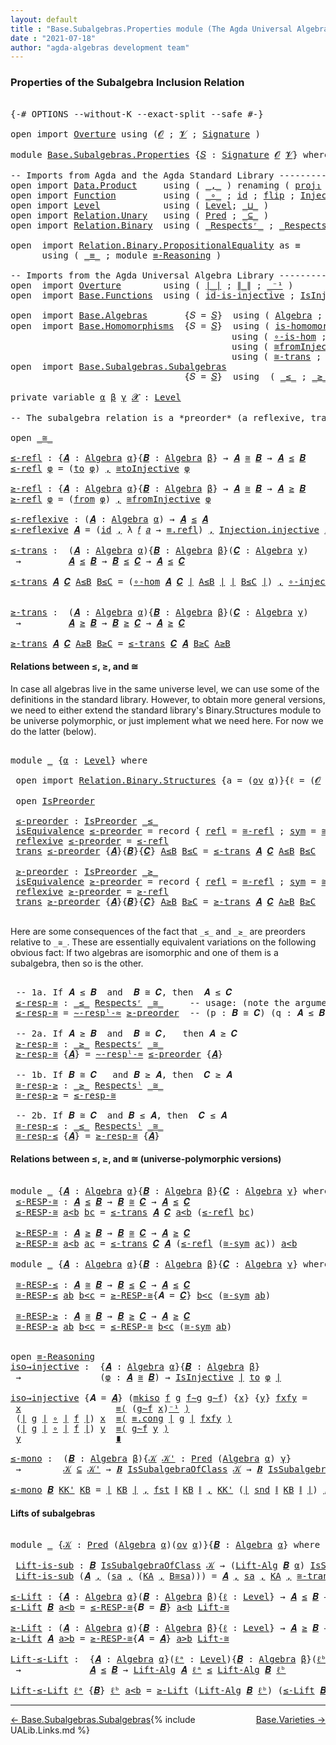 ```yaml
---
layout: default
title : "Base.Subalgebras.Properties module (The Agda Universal Algebra Library)"
date : "2021-07-18"
author: "agda-algebras development team"
---
```


### <a id="properties-of-the-subalgebra-inclusion-relation">Properties of the Subalgebra Inclusion Relation</a>

<pre class="Agda">

<a id="296" class="Symbol">{-#</a> <a id="300" class="Keyword">OPTIONS</a> <a id="308" class="Pragma">--without-K</a> <a id="320" class="Pragma">--exact-split</a> <a id="334" class="Pragma">--safe</a> <a id="341" class="Symbol">#-}</a>

<a id="346" class="Keyword">open</a> <a id="351" class="Keyword">import</a> <a id="358" href="Overture.html" class="Module">Overture</a> <a id="367" class="Keyword">using</a> <a id="373" class="Symbol">(</a><a id="374" href="Overture.Signatures.html#645" class="Generalizable">𝓞</a> <a id="376" class="Symbol">;</a> <a id="378" href="Overture.Signatures.html#647" class="Generalizable">𝓥</a> <a id="380" class="Symbol">;</a> <a id="382" href="Overture.Signatures.html#3300" class="Function">Signature</a> <a id="392" class="Symbol">)</a>

<a id="395" class="Keyword">module</a> <a id="402" href="Base.Subalgebras.Properties.html" class="Module">Base.Subalgebras.Properties</a> <a id="430" class="Symbol">{</a><a id="431" href="Base.Subalgebras.Properties.html#431" class="Bound">𝑆</a> <a id="433" class="Symbol">:</a> <a id="435" href="Overture.Signatures.html#3300" class="Function">Signature</a> <a id="445" href="Overture.Signatures.html#645" class="Generalizable">𝓞</a> <a id="447" href="Overture.Signatures.html#647" class="Generalizable">𝓥</a><a id="448" class="Symbol">}</a> <a id="450" class="Keyword">where</a>

<a id="457" class="Comment">-- Imports from Agda and the Agda Standard Library -------------------------------</a>
<a id="540" class="Keyword">open</a> <a id="545" class="Keyword">import</a> <a id="552" href="Data.Product.html" class="Module">Data.Product</a>     <a id="569" class="Keyword">using</a> <a id="575" class="Symbol">(</a> <a id="577" href="Agda.Builtin.Sigma.html#236" class="InductiveConstructor Operator">_,_</a> <a id="581" class="Symbol">)</a> <a id="583" class="Keyword">renaming</a> <a id="592" class="Symbol">(</a> <a id="594" href="Agda.Builtin.Sigma.html#252" class="Field">proj₁</a> <a id="600" class="Symbol">to</a> <a id="603" class="Field">fst</a> <a id="607" class="Symbol">;</a> <a id="609" href="Agda.Builtin.Sigma.html#264" class="Field">proj₂</a> <a id="615" class="Symbol">to</a> <a id="618" class="Field">snd</a> <a id="622" class="Symbol">)</a>
<a id="624" class="Keyword">open</a> <a id="629" class="Keyword">import</a> <a id="636" href="Function.html" class="Module">Function</a>         <a id="653" class="Keyword">using</a> <a id="659" class="Symbol">(</a> <a id="661" href="Function.Base.html#1031" class="Function Operator">_∘_</a> <a id="665" class="Symbol">;</a> <a id="667" href="Function.Base.html#615" class="Function">id</a> <a id="670" class="Symbol">;</a> <a id="672" href="Function.Base.html#1554" class="Function">flip</a> <a id="677" class="Symbol">;</a> <a id="679" href="Function.Bundles.html#2240" class="Record">Injection</a> <a id="689" class="Symbol">)</a>
<a id="691" class="Keyword">open</a> <a id="696" class="Keyword">import</a> <a id="703" href="Level.html" class="Module">Level</a>            <a id="720" class="Keyword">using</a> <a id="726" class="Symbol">(</a> <a id="728" href="Agda.Primitive.html#597" class="Postulate">Level</a><a id="733" class="Symbol">;</a> <a id="735" href="Agda.Primitive.html#810" class="Primitive Operator">_⊔_</a> <a id="739" class="Symbol">)</a>
<a id="741" class="Keyword">open</a> <a id="746" class="Keyword">import</a> <a id="753" href="Relation.Unary.html" class="Module">Relation.Unary</a>   <a id="770" class="Keyword">using</a> <a id="776" class="Symbol">(</a> <a id="778" href="Relation.Unary.html#1101" class="Function">Pred</a> <a id="783" class="Symbol">;</a> <a id="785" href="Relation.Unary.html#1742" class="Function Operator">_⊆_</a> <a id="789" class="Symbol">)</a>
<a id="791" class="Keyword">open</a> <a id="796" class="Keyword">import</a> <a id="803" href="Relation.Binary.html" class="Module">Relation.Binary</a>  <a id="820" class="Keyword">using</a> <a id="826" class="Symbol">(</a> <a id="828" href="Relation.Binary.Definitions.html#3861" class="Function Operator">_Respectsʳ_</a> <a id="840" class="Symbol">;</a> <a id="842" href="Relation.Binary.Definitions.html#4026" class="Function Operator">_Respectsˡ_</a> <a id="854" class="Symbol">)</a>

<a id="857" class="Keyword">open</a>  <a id="863" class="Keyword">import</a> <a id="870" href="Relation.Binary.PropositionalEquality.html" class="Module">Relation.Binary.PropositionalEquality</a> <a id="908" class="Symbol">as</a> <a id="911" class="Module">≡</a>
      <a id="919" class="Keyword">using</a> <a id="925" class="Symbol">(</a> <a id="927" href="Agda.Builtin.Equality.html#151" class="Datatype Operator">_≡_</a> <a id="931" class="Symbol">;</a> <a id="933" class="Keyword">module</a> <a id="940" href="Relation.Binary.PropositionalEquality.Core.html#2708" class="Module">≡-Reasoning</a> <a id="952" class="Symbol">)</a>

<a id="955" class="Comment">-- Imports from the Agda Universal Algebra Library --------------------</a>
<a id="1027" class="Keyword">open</a>  <a id="1033" class="Keyword">import</a> <a id="1040" href="Overture.html" class="Module">Overture</a>        <a id="1056" class="Keyword">using</a> <a id="1062" class="Symbol">(</a> <a id="1064" href="Overture.Basic.html#4326" class="Function Operator">∣_∣</a> <a id="1068" class="Symbol">;</a> <a id="1070" href="Overture.Basic.html#4364" class="Function Operator">∥_∥</a> <a id="1074" class="Symbol">;</a> <a id="1076" href="Overture.Basic.html#4920" class="Function Operator">_⁻¹</a> <a id="1080" class="Symbol">)</a>
<a id="1082" class="Keyword">open</a>  <a id="1088" class="Keyword">import</a> <a id="1095" href="Base.Functions.html" class="Module">Base.Functions</a>  <a id="1111" class="Keyword">using</a> <a id="1117" class="Symbol">(</a> <a id="1119" href="Base.Functions.Injective.html#1144" class="Function">id-is-injective</a> <a id="1135" class="Symbol">;</a> <a id="1137" href="Base.Functions.Injective.html#1259" class="Function">IsInjective</a> <a id="1149" class="Symbol">;</a> <a id="1151" href="Base.Functions.Injective.html#1414" class="Function">∘-injective</a> <a id="1163" class="Symbol">)</a>

<a id="1166" class="Keyword">open</a>  <a id="1172" class="Keyword">import</a> <a id="1179" href="Base.Algebras.html" class="Module">Base.Algebras</a>       <a id="1199" class="Symbol">{</a><a id="1200" class="Argument">𝑆</a> <a id="1202" class="Symbol">=</a> <a id="1204" href="Base.Subalgebras.Properties.html#431" class="Bound">𝑆</a><a id="1205" class="Symbol">}</a>  <a id="1208" class="Keyword">using</a> <a id="1214" class="Symbol">(</a> <a id="1216" href="Base.Algebras.Basic.html#2774" class="Function">Algebra</a> <a id="1224" class="Symbol">;</a> <a id="1226" href="Base.Algebras.Basic.html#7180" class="Function">Lift-Alg</a> <a id="1235" class="Symbol">;</a> <a id="1237" href="Base.Algebras.Products.html#3097" class="Function">ov</a> <a id="1240" class="Symbol">)</a>
<a id="1242" class="Keyword">open</a>  <a id="1248" class="Keyword">import</a> <a id="1255" href="Base.Homomorphisms.html" class="Module">Base.Homomorphisms</a>  <a id="1275" class="Symbol">{</a><a id="1276" class="Argument">𝑆</a> <a id="1278" class="Symbol">=</a> <a id="1280" href="Base.Subalgebras.Properties.html#431" class="Bound">𝑆</a><a id="1281" class="Symbol">}</a>  <a id="1284" class="Keyword">using</a> <a id="1290" class="Symbol">(</a> <a id="1292" href="Base.Homomorphisms.Basic.html#2625" class="Function">is-homomorphism</a> <a id="1308" class="Symbol">;</a> <a id="1310" href="Base.Homomorphisms.Properties.html#1458" class="Function">∘-hom</a> <a id="1316" class="Symbol">)</a>
                                          <a id="1360" class="Keyword">using</a> <a id="1366" class="Symbol">(</a> <a id="1368" href="Base.Homomorphisms.Properties.html#1774" class="Function">∘-is-hom</a> <a id="1377" class="Symbol">;</a> <a id="1379" href="Base.Homomorphisms.Isomorphisms.html#2018" class="Record Operator">_≅_</a> <a id="1383" class="Symbol">;</a> <a id="1385" href="Base.Homomorphisms.Isomorphisms.html#3508" class="Function">≅toInjective</a> <a id="1398" class="Symbol">)</a>
                                          <a id="1442" class="Keyword">using</a> <a id="1448" class="Symbol">(</a> <a id="1450" href="Base.Homomorphisms.Isomorphisms.html#3842" class="Function">≅fromInjective</a> <a id="1465" class="Symbol">;</a> <a id="1467" href="Base.Homomorphisms.Isomorphisms.html#2874" class="Function">≅-refl</a> <a id="1474" class="Symbol">;</a> <a id="1476" href="Base.Homomorphisms.Isomorphisms.html#2968" class="Function">≅-sym</a> <a id="1482" class="Symbol">)</a>
                                          <a id="1526" class="Keyword">using</a> <a id="1532" class="Symbol">(</a> <a id="1534" href="Base.Homomorphisms.Isomorphisms.html#3057" class="Function">≅-trans</a> <a id="1542" class="Symbol">;</a> <a id="1544" href="Base.Homomorphisms.Isomorphisms.html#4417" class="Function">Lift-≅</a> <a id="1551" class="Symbol">;</a> <a id="1553" href="Base.Homomorphisms.Isomorphisms.html#2108" class="InductiveConstructor">mkiso</a> <a id="1559" class="Symbol">)</a>
<a id="1561" class="Keyword">open</a>  <a id="1567" class="Keyword">import</a> <a id="1574" href="Base.Subalgebras.Subalgebras.html" class="Module">Base.Subalgebras.Subalgebras</a>
                                 <a id="1636" class="Symbol">{</a><a id="1637" class="Argument">𝑆</a> <a id="1639" class="Symbol">=</a> <a id="1641" href="Base.Subalgebras.Properties.html#431" class="Bound">𝑆</a><a id="1642" class="Symbol">}</a>  <a id="1645" class="Keyword">using</a>  <a id="1652" class="Symbol">(</a> <a id="1654" href="Base.Subalgebras.Subalgebras.html#1868" class="Function Operator">_≤_</a> <a id="1658" class="Symbol">;</a> <a id="1660" href="Base.Subalgebras.Subalgebras.html#2017" class="Function Operator">_≥_</a> <a id="1664" class="Symbol">;</a> <a id="1666" href="Base.Subalgebras.Subalgebras.html#5385" class="Function Operator">_IsSubalgebraOfClass_</a> <a id="1688" class="Symbol">)</a>

<a id="1691" class="Keyword">private</a> <a id="1699" class="Keyword">variable</a> <a id="1708" href="Base.Subalgebras.Properties.html#1708" class="Generalizable">α</a> <a id="1710" href="Base.Subalgebras.Properties.html#1710" class="Generalizable">β</a> <a id="1712" href="Base.Subalgebras.Properties.html#1712" class="Generalizable">γ</a> <a id="1714" href="Base.Subalgebras.Properties.html#1714" class="Generalizable">𝓧</a> <a id="1716" class="Symbol">:</a> <a id="1718" href="Agda.Primitive.html#597" class="Postulate">Level</a>

<a id="1725" class="Comment">-- The subalgebra relation is a *preorder* (a reflexive, transitive, binary relation).</a>

<a id="1813" class="Keyword">open</a> <a id="1818" href="Base.Homomorphisms.Isomorphisms.html#2018" class="Module Operator">_≅_</a>

<a id="≤-refl"></a><a id="1823" href="Base.Subalgebras.Properties.html#1823" class="Function">≤-refl</a> <a id="1830" class="Symbol">:</a> <a id="1832" class="Symbol">{</a><a id="1833" href="Base.Subalgebras.Properties.html#1833" class="Bound">𝑨</a> <a id="1835" class="Symbol">:</a> <a id="1837" href="Base.Algebras.Basic.html#2774" class="Function">Algebra</a> <a id="1845" href="Base.Subalgebras.Properties.html#1708" class="Generalizable">α</a><a id="1846" class="Symbol">}{</a><a id="1848" href="Base.Subalgebras.Properties.html#1848" class="Bound">𝑩</a> <a id="1850" class="Symbol">:</a> <a id="1852" href="Base.Algebras.Basic.html#2774" class="Function">Algebra</a> <a id="1860" href="Base.Subalgebras.Properties.html#1710" class="Generalizable">β</a><a id="1861" class="Symbol">}</a> <a id="1863" class="Symbol">→</a> <a id="1865" href="Base.Subalgebras.Properties.html#1833" class="Bound">𝑨</a> <a id="1867" href="Base.Homomorphisms.Isomorphisms.html#2018" class="Record Operator">≅</a> <a id="1869" href="Base.Subalgebras.Properties.html#1848" class="Bound">𝑩</a> <a id="1871" class="Symbol">→</a> <a id="1873" href="Base.Subalgebras.Properties.html#1833" class="Bound">𝑨</a> <a id="1875" href="Base.Subalgebras.Subalgebras.html#1868" class="Function Operator">≤</a> <a id="1877" href="Base.Subalgebras.Properties.html#1848" class="Bound">𝑩</a>
<a id="1879" href="Base.Subalgebras.Properties.html#1823" class="Function">≤-refl</a> <a id="1886" href="Base.Subalgebras.Properties.html#1886" class="Bound">φ</a> <a id="1888" class="Symbol">=</a> <a id="1890" class="Symbol">(</a><a id="1891" href="Base.Homomorphisms.Isomorphisms.html#2123" class="Field">to</a> <a id="1894" href="Base.Subalgebras.Properties.html#1886" class="Bound">φ</a><a id="1895" class="Symbol">)</a> <a id="1897" href="Agda.Builtin.Sigma.html#236" class="InductiveConstructor Operator">,</a> <a id="1899" href="Base.Homomorphisms.Isomorphisms.html#3508" class="Function">≅toInjective</a> <a id="1912" href="Base.Subalgebras.Properties.html#1886" class="Bound">φ</a>

<a id="≥-refl"></a><a id="1915" href="Base.Subalgebras.Properties.html#1915" class="Function">≥-refl</a> <a id="1922" class="Symbol">:</a> <a id="1924" class="Symbol">{</a><a id="1925" href="Base.Subalgebras.Properties.html#1925" class="Bound">𝑨</a> <a id="1927" class="Symbol">:</a> <a id="1929" href="Base.Algebras.Basic.html#2774" class="Function">Algebra</a> <a id="1937" href="Base.Subalgebras.Properties.html#1708" class="Generalizable">α</a><a id="1938" class="Symbol">}{</a><a id="1940" href="Base.Subalgebras.Properties.html#1940" class="Bound">𝑩</a> <a id="1942" class="Symbol">:</a> <a id="1944" href="Base.Algebras.Basic.html#2774" class="Function">Algebra</a> <a id="1952" href="Base.Subalgebras.Properties.html#1710" class="Generalizable">β</a><a id="1953" class="Symbol">}</a> <a id="1955" class="Symbol">→</a> <a id="1957" href="Base.Subalgebras.Properties.html#1925" class="Bound">𝑨</a> <a id="1959" href="Base.Homomorphisms.Isomorphisms.html#2018" class="Record Operator">≅</a> <a id="1961" href="Base.Subalgebras.Properties.html#1940" class="Bound">𝑩</a> <a id="1963" class="Symbol">→</a> <a id="1965" href="Base.Subalgebras.Properties.html#1925" class="Bound">𝑨</a> <a id="1967" href="Base.Subalgebras.Subalgebras.html#2017" class="Function Operator">≥</a> <a id="1969" href="Base.Subalgebras.Properties.html#1940" class="Bound">𝑩</a>
<a id="1971" href="Base.Subalgebras.Properties.html#1915" class="Function">≥-refl</a> <a id="1978" href="Base.Subalgebras.Properties.html#1978" class="Bound">φ</a> <a id="1980" class="Symbol">=</a> <a id="1982" class="Symbol">(</a><a id="1983" href="Base.Homomorphisms.Isomorphisms.html#2138" class="Field">from</a> <a id="1988" href="Base.Subalgebras.Properties.html#1978" class="Bound">φ</a><a id="1989" class="Symbol">)</a> <a id="1991" href="Agda.Builtin.Sigma.html#236" class="InductiveConstructor Operator">,</a> <a id="1993" href="Base.Homomorphisms.Isomorphisms.html#3842" class="Function">≅fromInjective</a> <a id="2008" href="Base.Subalgebras.Properties.html#1978" class="Bound">φ</a>

<a id="≤-reflexive"></a><a id="2011" href="Base.Subalgebras.Properties.html#2011" class="Function">≤-reflexive</a> <a id="2023" class="Symbol">:</a> <a id="2025" class="Symbol">(</a><a id="2026" href="Base.Subalgebras.Properties.html#2026" class="Bound">𝑨</a> <a id="2028" class="Symbol">:</a> <a id="2030" href="Base.Algebras.Basic.html#2774" class="Function">Algebra</a> <a id="2038" href="Base.Subalgebras.Properties.html#1708" class="Generalizable">α</a><a id="2039" class="Symbol">)</a> <a id="2041" class="Symbol">→</a> <a id="2043" href="Base.Subalgebras.Properties.html#2026" class="Bound">𝑨</a> <a id="2045" href="Base.Subalgebras.Subalgebras.html#1868" class="Function Operator">≤</a> <a id="2047" href="Base.Subalgebras.Properties.html#2026" class="Bound">𝑨</a>
<a id="2049" href="Base.Subalgebras.Properties.html#2011" class="Function">≤-reflexive</a> <a id="2061" href="Base.Subalgebras.Properties.html#2061" class="Bound">𝑨</a> <a id="2063" class="Symbol">=</a> <a id="2065" class="Symbol">(</a><a id="2066" href="Function.Base.html#615" class="Function">id</a> <a id="2069" href="Agda.Builtin.Sigma.html#236" class="InductiveConstructor Operator">,</a> <a id="2071" class="Symbol">λ</a> <a id="2073" href="Base.Subalgebras.Properties.html#2073" class="Bound">𝑓</a> <a id="2075" href="Base.Subalgebras.Properties.html#2075" class="Bound">𝑎</a> <a id="2077" class="Symbol">→</a> <a id="2079" href="Agda.Builtin.Equality.html#208" class="InductiveConstructor">≡.refl</a><a id="2085" class="Symbol">)</a> <a id="2087" href="Agda.Builtin.Sigma.html#236" class="InductiveConstructor Operator">,</a> <a id="2089" href="Function.Bundles.html#2366" class="Field">Injection.injective</a> <a id="2109" href="Base.Functions.Injective.html#1144" class="Function">id-is-injective</a>

<a id="≤-trans"></a><a id="2126" href="Base.Subalgebras.Properties.html#2126" class="Function">≤-trans</a> <a id="2134" class="Symbol">:</a>  <a id="2137" class="Symbol">(</a><a id="2138" href="Base.Subalgebras.Properties.html#2138" class="Bound">𝑨</a> <a id="2140" class="Symbol">:</a> <a id="2142" href="Base.Algebras.Basic.html#2774" class="Function">Algebra</a> <a id="2150" href="Base.Subalgebras.Properties.html#1708" class="Generalizable">α</a><a id="2151" class="Symbol">){</a><a id="2153" href="Base.Subalgebras.Properties.html#2153" class="Bound">𝑩</a> <a id="2155" class="Symbol">:</a> <a id="2157" href="Base.Algebras.Basic.html#2774" class="Function">Algebra</a> <a id="2165" href="Base.Subalgebras.Properties.html#1710" class="Generalizable">β</a><a id="2166" class="Symbol">}(</a><a id="2168" href="Base.Subalgebras.Properties.html#2168" class="Bound">𝑪</a> <a id="2170" class="Symbol">:</a> <a id="2172" href="Base.Algebras.Basic.html#2774" class="Function">Algebra</a> <a id="2180" href="Base.Subalgebras.Properties.html#1712" class="Generalizable">γ</a><a id="2181" class="Symbol">)</a>
 <a id="2184" class="Symbol">→</a>         <a id="2194" href="Base.Subalgebras.Properties.html#2138" class="Bound">𝑨</a> <a id="2196" href="Base.Subalgebras.Subalgebras.html#1868" class="Function Operator">≤</a> <a id="2198" href="Base.Subalgebras.Properties.html#2153" class="Bound">𝑩</a> <a id="2200" class="Symbol">→</a> <a id="2202" href="Base.Subalgebras.Properties.html#2153" class="Bound">𝑩</a> <a id="2204" href="Base.Subalgebras.Subalgebras.html#1868" class="Function Operator">≤</a> <a id="2206" href="Base.Subalgebras.Properties.html#2168" class="Bound">𝑪</a> <a id="2208" class="Symbol">→</a> <a id="2210" href="Base.Subalgebras.Properties.html#2138" class="Bound">𝑨</a> <a id="2212" href="Base.Subalgebras.Subalgebras.html#1868" class="Function Operator">≤</a> <a id="2214" href="Base.Subalgebras.Properties.html#2168" class="Bound">𝑪</a>

<a id="2217" href="Base.Subalgebras.Properties.html#2126" class="Function">≤-trans</a> <a id="2225" href="Base.Subalgebras.Properties.html#2225" class="Bound">𝑨</a> <a id="2227" href="Base.Subalgebras.Properties.html#2227" class="Bound">𝑪</a> <a id="2229" href="Base.Subalgebras.Properties.html#2229" class="Bound">A≤B</a> <a id="2233" href="Base.Subalgebras.Properties.html#2233" class="Bound">B≤C</a> <a id="2237" class="Symbol">=</a> <a id="2239" class="Symbol">(</a><a id="2240" href="Base.Homomorphisms.Properties.html#1458" class="Function">∘-hom</a> <a id="2246" href="Base.Subalgebras.Properties.html#2225" class="Bound">𝑨</a> <a id="2248" href="Base.Subalgebras.Properties.html#2227" class="Bound">𝑪</a> <a id="2250" href="Overture.Basic.html#4326" class="Function Operator">∣</a> <a id="2252" href="Base.Subalgebras.Properties.html#2229" class="Bound">A≤B</a> <a id="2256" href="Overture.Basic.html#4326" class="Function Operator">∣</a> <a id="2258" href="Overture.Basic.html#4326" class="Function Operator">∣</a> <a id="2260" href="Base.Subalgebras.Properties.html#2233" class="Bound">B≤C</a> <a id="2264" href="Overture.Basic.html#4326" class="Function Operator">∣</a><a id="2265" class="Symbol">)</a> <a id="2267" href="Agda.Builtin.Sigma.html#236" class="InductiveConstructor Operator">,</a> <a id="2269" href="Base.Functions.Injective.html#1414" class="Function">∘-injective</a> <a id="2281" href="Overture.Basic.html#4364" class="Function Operator">∥</a> <a id="2283" href="Base.Subalgebras.Properties.html#2229" class="Bound">A≤B</a> <a id="2287" href="Overture.Basic.html#4364" class="Function Operator">∥</a> <a id="2289" href="Overture.Basic.html#4364" class="Function Operator">∥</a> <a id="2291" href="Base.Subalgebras.Properties.html#2233" class="Bound">B≤C</a> <a id="2295" href="Overture.Basic.html#4364" class="Function Operator">∥</a>


<a id="≥-trans"></a><a id="2299" href="Base.Subalgebras.Properties.html#2299" class="Function">≥-trans</a> <a id="2307" class="Symbol">:</a>  <a id="2310" class="Symbol">(</a><a id="2311" href="Base.Subalgebras.Properties.html#2311" class="Bound">𝑨</a> <a id="2313" class="Symbol">:</a> <a id="2315" href="Base.Algebras.Basic.html#2774" class="Function">Algebra</a> <a id="2323" href="Base.Subalgebras.Properties.html#1708" class="Generalizable">α</a><a id="2324" class="Symbol">){</a><a id="2326" href="Base.Subalgebras.Properties.html#2326" class="Bound">𝑩</a> <a id="2328" class="Symbol">:</a> <a id="2330" href="Base.Algebras.Basic.html#2774" class="Function">Algebra</a> <a id="2338" href="Base.Subalgebras.Properties.html#1710" class="Generalizable">β</a><a id="2339" class="Symbol">}(</a><a id="2341" href="Base.Subalgebras.Properties.html#2341" class="Bound">𝑪</a> <a id="2343" class="Symbol">:</a> <a id="2345" href="Base.Algebras.Basic.html#2774" class="Function">Algebra</a> <a id="2353" href="Base.Subalgebras.Properties.html#1712" class="Generalizable">γ</a><a id="2354" class="Symbol">)</a>
 <a id="2357" class="Symbol">→</a>         <a id="2367" href="Base.Subalgebras.Properties.html#2311" class="Bound">𝑨</a> <a id="2369" href="Base.Subalgebras.Subalgebras.html#2017" class="Function Operator">≥</a> <a id="2371" href="Base.Subalgebras.Properties.html#2326" class="Bound">𝑩</a> <a id="2373" class="Symbol">→</a> <a id="2375" href="Base.Subalgebras.Properties.html#2326" class="Bound">𝑩</a> <a id="2377" href="Base.Subalgebras.Subalgebras.html#2017" class="Function Operator">≥</a> <a id="2379" href="Base.Subalgebras.Properties.html#2341" class="Bound">𝑪</a> <a id="2381" class="Symbol">→</a> <a id="2383" href="Base.Subalgebras.Properties.html#2311" class="Bound">𝑨</a> <a id="2385" href="Base.Subalgebras.Subalgebras.html#2017" class="Function Operator">≥</a> <a id="2387" href="Base.Subalgebras.Properties.html#2341" class="Bound">𝑪</a>

<a id="2390" href="Base.Subalgebras.Properties.html#2299" class="Function">≥-trans</a> <a id="2398" href="Base.Subalgebras.Properties.html#2398" class="Bound">𝑨</a> <a id="2400" href="Base.Subalgebras.Properties.html#2400" class="Bound">𝑪</a> <a id="2402" href="Base.Subalgebras.Properties.html#2402" class="Bound">A≥B</a> <a id="2406" href="Base.Subalgebras.Properties.html#2406" class="Bound">B≥C</a> <a id="2410" class="Symbol">=</a> <a id="2412" href="Base.Subalgebras.Properties.html#2126" class="Function">≤-trans</a> <a id="2420" href="Base.Subalgebras.Properties.html#2400" class="Bound">𝑪</a> <a id="2422" href="Base.Subalgebras.Properties.html#2398" class="Bound">𝑨</a> <a id="2424" href="Base.Subalgebras.Properties.html#2406" class="Bound">B≥C</a> <a id="2428" href="Base.Subalgebras.Properties.html#2402" class="Bound">A≥B</a>
</pre>

#### <a id="relations-between">Relations between ≤, ≥, and ≅</a>

In case all algebras live in the same universe level, we can use some of the definitions
in the standard library. However, to obtain more general versions, we need to either
extend the standard library's Binary.Structures module to be universe polymorphic, or
just implement what we need here.  For now we do the latter (below).

<pre class="Agda">

<a id="2854" class="Keyword">module</a> <a id="2861" href="Base.Subalgebras.Properties.html#2861" class="Module">_</a> <a id="2863" class="Symbol">{</a><a id="2864" href="Base.Subalgebras.Properties.html#2864" class="Bound">α</a> <a id="2866" class="Symbol">:</a> <a id="2868" href="Agda.Primitive.html#597" class="Postulate">Level</a><a id="2873" class="Symbol">}</a> <a id="2875" class="Keyword">where</a>

 <a id="2883" class="Keyword">open</a> <a id="2888" class="Keyword">import</a> <a id="2895" href="Relation.Binary.Structures.html" class="Module">Relation.Binary.Structures</a> <a id="2922" class="Symbol">{</a><a id="2923" class="Argument">a</a> <a id="2925" class="Symbol">=</a> <a id="2927" class="Symbol">(</a><a id="2928" href="Base.Algebras.Products.html#3097" class="Function">ov</a> <a id="2931" href="Base.Subalgebras.Properties.html#2864" class="Bound">α</a><a id="2932" class="Symbol">)}{</a><a id="2935" class="Argument">ℓ</a> <a id="2937" class="Symbol">=</a> <a id="2939" class="Symbol">(</a><a id="2940" href="Base.Subalgebras.Properties.html#445" class="Bound">𝓞</a> <a id="2942" href="Agda.Primitive.html#810" class="Primitive Operator">⊔</a> <a id="2944" href="Base.Subalgebras.Properties.html#447" class="Bound">𝓥</a> <a id="2946" href="Agda.Primitive.html#810" class="Primitive Operator">⊔</a> <a id="2948" href="Base.Subalgebras.Properties.html#2864" class="Bound">α</a><a id="2949" class="Symbol">)}</a> <a id="2952" class="Symbol">(</a><a id="2953" href="Base.Homomorphisms.Isomorphisms.html#2018" class="Record Operator">_≅_</a> <a id="2957" class="Symbol">{</a><a id="2958" href="Base.Subalgebras.Properties.html#2864" class="Bound">α</a><a id="2959" class="Symbol">}{</a><a id="2961" href="Base.Subalgebras.Properties.html#2864" class="Bound">α</a><a id="2962" class="Symbol">})</a>

 <a id="2967" class="Keyword">open</a> <a id="2972" href="Relation.Binary.Structures.html#2163" class="Module">IsPreorder</a>

 <a id="2985" href="Base.Subalgebras.Properties.html#2985" class="Function">≤-preorder</a> <a id="2996" class="Symbol">:</a> <a id="2998" href="Relation.Binary.Structures.html#2163" class="Record">IsPreorder</a> <a id="3009" href="Base.Subalgebras.Subalgebras.html#1868" class="Function Operator">_≤_</a>
 <a id="3014" href="Relation.Binary.Structures.html#2228" class="Field">isEquivalence</a> <a id="3028" href="Base.Subalgebras.Properties.html#2985" class="Function">≤-preorder</a> <a id="3039" class="Symbol">=</a> <a id="3041" class="Keyword">record</a> <a id="3048" class="Symbol">{</a> <a id="3050" href="Relation.Binary.Structures.html#1568" class="Field">refl</a> <a id="3055" class="Symbol">=</a> <a id="3057" href="Base.Homomorphisms.Isomorphisms.html#2874" class="Function">≅-refl</a> <a id="3064" class="Symbol">;</a> <a id="3066" href="Relation.Binary.Structures.html#1594" class="Field">sym</a> <a id="3070" class="Symbol">=</a> <a id="3072" href="Base.Homomorphisms.Isomorphisms.html#2968" class="Function">≅-sym</a> <a id="3078" class="Symbol">;</a> <a id="3080" href="Relation.Binary.Structures.html#1620" class="Field">trans</a> <a id="3086" class="Symbol">=</a> <a id="3088" href="Base.Homomorphisms.Isomorphisms.html#3057" class="Function">≅-trans</a> <a id="3096" class="Symbol">}</a>
 <a id="3099" href="Relation.Binary.Structures.html#2331" class="Field">reflexive</a> <a id="3109" href="Base.Subalgebras.Properties.html#2985" class="Function">≤-preorder</a> <a id="3120" class="Symbol">=</a> <a id="3122" href="Base.Subalgebras.Properties.html#1823" class="Function">≤-refl</a>
 <a id="3130" href="Relation.Binary.Structures.html#2361" class="Field">trans</a> <a id="3136" href="Base.Subalgebras.Properties.html#2985" class="Function">≤-preorder</a> <a id="3147" class="Symbol">{</a><a id="3148" href="Base.Subalgebras.Properties.html#3148" class="Bound">𝑨</a><a id="3149" class="Symbol">}{</a><a id="3151" href="Base.Subalgebras.Properties.html#3151" class="Bound">𝑩</a><a id="3152" class="Symbol">}{</a><a id="3154" href="Base.Subalgebras.Properties.html#3154" class="Bound">𝑪</a><a id="3155" class="Symbol">}</a> <a id="3157" href="Base.Subalgebras.Properties.html#3157" class="Bound">A≤B</a> <a id="3161" href="Base.Subalgebras.Properties.html#3161" class="Bound">B≤C</a> <a id="3165" class="Symbol">=</a> <a id="3167" href="Base.Subalgebras.Properties.html#2126" class="Function">≤-trans</a> <a id="3175" href="Base.Subalgebras.Properties.html#3148" class="Bound">𝑨</a> <a id="3177" href="Base.Subalgebras.Properties.html#3154" class="Bound">𝑪</a> <a id="3179" href="Base.Subalgebras.Properties.html#3157" class="Bound">A≤B</a> <a id="3183" href="Base.Subalgebras.Properties.html#3161" class="Bound">B≤C</a>

 <a id="3189" href="Base.Subalgebras.Properties.html#3189" class="Function">≥-preorder</a> <a id="3200" class="Symbol">:</a> <a id="3202" href="Relation.Binary.Structures.html#2163" class="Record">IsPreorder</a> <a id="3213" href="Base.Subalgebras.Subalgebras.html#2017" class="Function Operator">_≥_</a>
 <a id="3218" href="Relation.Binary.Structures.html#2228" class="Field">isEquivalence</a> <a id="3232" href="Base.Subalgebras.Properties.html#3189" class="Function">≥-preorder</a> <a id="3243" class="Symbol">=</a> <a id="3245" class="Keyword">record</a> <a id="3252" class="Symbol">{</a> <a id="3254" href="Relation.Binary.Structures.html#1568" class="Field">refl</a> <a id="3259" class="Symbol">=</a> <a id="3261" href="Base.Homomorphisms.Isomorphisms.html#2874" class="Function">≅-refl</a> <a id="3268" class="Symbol">;</a> <a id="3270" href="Relation.Binary.Structures.html#1594" class="Field">sym</a> <a id="3274" class="Symbol">=</a> <a id="3276" href="Base.Homomorphisms.Isomorphisms.html#2968" class="Function">≅-sym</a> <a id="3282" class="Symbol">;</a> <a id="3284" href="Relation.Binary.Structures.html#1620" class="Field">trans</a> <a id="3290" class="Symbol">=</a> <a id="3292" href="Base.Homomorphisms.Isomorphisms.html#3057" class="Function">≅-trans</a> <a id="3300" class="Symbol">}</a>
 <a id="3303" href="Relation.Binary.Structures.html#2331" class="Field">reflexive</a> <a id="3313" href="Base.Subalgebras.Properties.html#3189" class="Function">≥-preorder</a> <a id="3324" class="Symbol">=</a> <a id="3326" href="Base.Subalgebras.Properties.html#1915" class="Function">≥-refl</a>
 <a id="3334" href="Relation.Binary.Structures.html#2361" class="Field">trans</a> <a id="3340" href="Base.Subalgebras.Properties.html#3189" class="Function">≥-preorder</a> <a id="3351" class="Symbol">{</a><a id="3352" href="Base.Subalgebras.Properties.html#3352" class="Bound">𝑨</a><a id="3353" class="Symbol">}{</a><a id="3355" href="Base.Subalgebras.Properties.html#3355" class="Bound">𝑩</a><a id="3356" class="Symbol">}{</a><a id="3358" href="Base.Subalgebras.Properties.html#3358" class="Bound">𝑪</a><a id="3359" class="Symbol">}</a> <a id="3361" href="Base.Subalgebras.Properties.html#3361" class="Bound">A≥B</a> <a id="3365" href="Base.Subalgebras.Properties.html#3365" class="Bound">B≥C</a> <a id="3369" class="Symbol">=</a> <a id="3371" href="Base.Subalgebras.Properties.html#2299" class="Function">≥-trans</a> <a id="3379" href="Base.Subalgebras.Properties.html#3352" class="Bound">𝑨</a> <a id="3381" href="Base.Subalgebras.Properties.html#3358" class="Bound">𝑪</a> <a id="3383" href="Base.Subalgebras.Properties.html#3361" class="Bound">A≥B</a> <a id="3387" href="Base.Subalgebras.Properties.html#3365" class="Bound">B≥C</a>

</pre>

Here are some consequences of the fact that `_≤_` and `_≥_` are preorders relative
to `_≅_`. These are essentially equivalent variations on the following obvious fact:
If two algebras are isomorphic and one of them is a subalgebra, then so is the other.

<pre class="Agda">

 <a id="3674" class="Comment">-- 1a. If 𝑨 ≤ 𝑩  and  𝑩 ≅ 𝑪, then  𝑨 ≤ 𝑪</a>
 <a id="3716" href="Base.Subalgebras.Properties.html#3716" class="Function">≤-resp-≅</a> <a id="3725" class="Symbol">:</a> <a id="3727" href="Base.Subalgebras.Subalgebras.html#1868" class="Function Operator">_≤_</a> <a id="3731" href="Relation.Binary.Definitions.html#3861" class="Function Operator">Respectsʳ</a> <a id="3741" href="Base.Homomorphisms.Isomorphisms.html#2018" class="Record Operator">_≅_</a>     <a id="3749" class="Comment">-- usage: (note the argument order)</a>
 <a id="3786" href="Base.Subalgebras.Properties.html#3716" class="Function">≤-resp-≅</a> <a id="3795" class="Symbol">=</a> <a id="3797" href="Relation.Binary.Structures.html#2489" class="Function">∼-respˡ-≈</a> <a id="3807" href="Base.Subalgebras.Properties.html#3189" class="Function">≥-preorder</a>  <a id="3819" class="Comment">-- (p : 𝑩 ≅ 𝑪) (q : 𝑨 ≤ 𝑩) → (≤-resp-≅ p q) : 𝑨 ≤ 𝑪</a>

 <a id="3873" class="Comment">-- 2a. If 𝑨 ≥ 𝑩  and  𝑩 ≅ 𝑪,   then 𝑨 ≥ 𝑪</a>
 <a id="3916" href="Base.Subalgebras.Properties.html#3916" class="Function">≥-resp-≅</a> <a id="3925" class="Symbol">:</a> <a id="3927" href="Base.Subalgebras.Subalgebras.html#2017" class="Function Operator">_≥_</a> <a id="3931" href="Relation.Binary.Definitions.html#3861" class="Function Operator">Respectsʳ</a> <a id="3941" href="Base.Homomorphisms.Isomorphisms.html#2018" class="Record Operator">_≅_</a>
 <a id="3946" href="Base.Subalgebras.Properties.html#3916" class="Function">≥-resp-≅</a> <a id="3955" class="Symbol">{</a><a id="3956" href="Base.Subalgebras.Properties.html#3956" class="Bound">𝑨</a><a id="3957" class="Symbol">}</a> <a id="3959" class="Symbol">=</a> <a id="3961" href="Relation.Binary.Structures.html#2489" class="Function">∼-respˡ-≈</a> <a id="3971" href="Base.Subalgebras.Properties.html#2985" class="Function">≤-preorder</a> <a id="3982" class="Symbol">{</a><a id="3983" href="Base.Subalgebras.Properties.html#3956" class="Bound">𝑨</a><a id="3984" class="Symbol">}</a>

 <a id="3988" class="Comment">-- 1b. If 𝑩 ≅ 𝑪   and 𝑩 ≥ 𝑨, then  𝑪 ≥ 𝑨</a>
 <a id="4030" href="Base.Subalgebras.Properties.html#4030" class="Function">≅-resp-≥</a> <a id="4039" class="Symbol">:</a> <a id="4041" href="Base.Subalgebras.Subalgebras.html#2017" class="Function Operator">_≥_</a> <a id="4045" href="Relation.Binary.Definitions.html#4026" class="Function Operator">Respectsˡ</a> <a id="4055" href="Base.Homomorphisms.Isomorphisms.html#2018" class="Record Operator">_≅_</a>
 <a id="4060" href="Base.Subalgebras.Properties.html#4030" class="Function">≅-resp-≥</a> <a id="4069" class="Symbol">=</a> <a id="4071" href="Base.Subalgebras.Properties.html#3716" class="Function">≤-resp-≅</a>

 <a id="4082" class="Comment">-- 2b. If 𝑩 ≅ 𝑪  and 𝑩 ≤ 𝑨, then  𝑪 ≤ 𝑨</a>
 <a id="4123" href="Base.Subalgebras.Properties.html#4123" class="Function">≅-resp-≤</a> <a id="4132" class="Symbol">:</a> <a id="4134" href="Base.Subalgebras.Subalgebras.html#1868" class="Function Operator">_≤_</a> <a id="4138" href="Relation.Binary.Definitions.html#4026" class="Function Operator">Respectsˡ</a> <a id="4148" href="Base.Homomorphisms.Isomorphisms.html#2018" class="Record Operator">_≅_</a>
 <a id="4153" href="Base.Subalgebras.Properties.html#4123" class="Function">≅-resp-≤</a> <a id="4162" class="Symbol">{</a><a id="4163" href="Base.Subalgebras.Properties.html#4163" class="Bound">𝑨</a><a id="4164" class="Symbol">}</a> <a id="4166" class="Symbol">=</a> <a id="4168" href="Base.Subalgebras.Properties.html#3916" class="Function">≥-resp-≅</a> <a id="4177" class="Symbol">{</a><a id="4178" href="Base.Subalgebras.Properties.html#4163" class="Bound">𝑨</a><a id="4179" class="Symbol">}</a>
</pre>

#### <a id="relations-between-polymorphic-versions)">Relations between ≤, ≥, and ≅ (universe-polymorphic versions)</a>

<pre class="Agda">

<a id="4327" class="Keyword">module</a> <a id="4334" href="Base.Subalgebras.Properties.html#4334" class="Module">_</a> <a id="4336" class="Symbol">{</a><a id="4337" href="Base.Subalgebras.Properties.html#4337" class="Bound">𝑨</a> <a id="4339" class="Symbol">:</a> <a id="4341" href="Base.Algebras.Basic.html#2774" class="Function">Algebra</a> <a id="4349" href="Base.Subalgebras.Properties.html#1708" class="Generalizable">α</a><a id="4350" class="Symbol">}{</a><a id="4352" href="Base.Subalgebras.Properties.html#4352" class="Bound">𝑩</a> <a id="4354" class="Symbol">:</a> <a id="4356" href="Base.Algebras.Basic.html#2774" class="Function">Algebra</a> <a id="4364" href="Base.Subalgebras.Properties.html#1710" class="Generalizable">β</a><a id="4365" class="Symbol">}{</a><a id="4367" href="Base.Subalgebras.Properties.html#4367" class="Bound">𝑪</a> <a id="4369" class="Symbol">:</a> <a id="4371" href="Base.Algebras.Basic.html#2774" class="Function">Algebra</a> <a id="4379" href="Base.Subalgebras.Properties.html#1712" class="Generalizable">γ</a><a id="4380" class="Symbol">}</a> <a id="4382" class="Keyword">where</a>
 <a id="4389" href="Base.Subalgebras.Properties.html#4389" class="Function">≤-RESP-≅</a> <a id="4398" class="Symbol">:</a> <a id="4400" href="Base.Subalgebras.Properties.html#4337" class="Bound">𝑨</a> <a id="4402" href="Base.Subalgebras.Subalgebras.html#1868" class="Function Operator">≤</a> <a id="4404" href="Base.Subalgebras.Properties.html#4352" class="Bound">𝑩</a> <a id="4406" class="Symbol">→</a> <a id="4408" href="Base.Subalgebras.Properties.html#4352" class="Bound">𝑩</a> <a id="4410" href="Base.Homomorphisms.Isomorphisms.html#2018" class="Record Operator">≅</a> <a id="4412" href="Base.Subalgebras.Properties.html#4367" class="Bound">𝑪</a> <a id="4414" class="Symbol">→</a> <a id="4416" href="Base.Subalgebras.Properties.html#4337" class="Bound">𝑨</a> <a id="4418" href="Base.Subalgebras.Subalgebras.html#1868" class="Function Operator">≤</a> <a id="4420" href="Base.Subalgebras.Properties.html#4367" class="Bound">𝑪</a>
 <a id="4423" href="Base.Subalgebras.Properties.html#4389" class="Function">≤-RESP-≅</a> <a id="4432" href="Base.Subalgebras.Properties.html#4432" class="Bound">a&lt;b</a> <a id="4436" href="Base.Subalgebras.Properties.html#4436" class="Bound">bc</a> <a id="4439" class="Symbol">=</a> <a id="4441" href="Base.Subalgebras.Properties.html#2126" class="Function">≤-trans</a> <a id="4449" href="Base.Subalgebras.Properties.html#4337" class="Bound">𝑨</a> <a id="4451" href="Base.Subalgebras.Properties.html#4367" class="Bound">𝑪</a> <a id="4453" href="Base.Subalgebras.Properties.html#4432" class="Bound">a&lt;b</a> <a id="4457" class="Symbol">(</a><a id="4458" href="Base.Subalgebras.Properties.html#1823" class="Function">≤-refl</a> <a id="4465" href="Base.Subalgebras.Properties.html#4436" class="Bound">bc</a><a id="4467" class="Symbol">)</a>

 <a id="4471" href="Base.Subalgebras.Properties.html#4471" class="Function">≥-RESP-≅</a> <a id="4480" class="Symbol">:</a> <a id="4482" href="Base.Subalgebras.Properties.html#4337" class="Bound">𝑨</a> <a id="4484" href="Base.Subalgebras.Subalgebras.html#2017" class="Function Operator">≥</a> <a id="4486" href="Base.Subalgebras.Properties.html#4352" class="Bound">𝑩</a> <a id="4488" class="Symbol">→</a> <a id="4490" href="Base.Subalgebras.Properties.html#4352" class="Bound">𝑩</a> <a id="4492" href="Base.Homomorphisms.Isomorphisms.html#2018" class="Record Operator">≅</a> <a id="4494" href="Base.Subalgebras.Properties.html#4367" class="Bound">𝑪</a> <a id="4496" class="Symbol">→</a> <a id="4498" href="Base.Subalgebras.Properties.html#4337" class="Bound">𝑨</a> <a id="4500" href="Base.Subalgebras.Subalgebras.html#2017" class="Function Operator">≥</a> <a id="4502" href="Base.Subalgebras.Properties.html#4367" class="Bound">𝑪</a>
 <a id="4505" href="Base.Subalgebras.Properties.html#4471" class="Function">≥-RESP-≅</a> <a id="4514" href="Base.Subalgebras.Properties.html#4514" class="Bound">a&lt;b</a> <a id="4518" href="Base.Subalgebras.Properties.html#4518" class="Bound">ac</a> <a id="4521" class="Symbol">=</a> <a id="4523" href="Base.Subalgebras.Properties.html#2126" class="Function">≤-trans</a> <a id="4531" href="Base.Subalgebras.Properties.html#4367" class="Bound">𝑪</a> <a id="4533" href="Base.Subalgebras.Properties.html#4337" class="Bound">𝑨</a> <a id="4535" class="Symbol">(</a><a id="4536" href="Base.Subalgebras.Properties.html#1823" class="Function">≤-refl</a> <a id="4543" class="Symbol">(</a><a id="4544" href="Base.Homomorphisms.Isomorphisms.html#2968" class="Function">≅-sym</a> <a id="4550" href="Base.Subalgebras.Properties.html#4518" class="Bound">ac</a><a id="4552" class="Symbol">))</a> <a id="4555" href="Base.Subalgebras.Properties.html#4514" class="Bound">a&lt;b</a>

<a id="4560" class="Keyword">module</a> <a id="4567" href="Base.Subalgebras.Properties.html#4567" class="Module">_</a> <a id="4569" class="Symbol">{</a><a id="4570" href="Base.Subalgebras.Properties.html#4570" class="Bound">𝑨</a> <a id="4572" class="Symbol">:</a> <a id="4574" href="Base.Algebras.Basic.html#2774" class="Function">Algebra</a> <a id="4582" href="Base.Subalgebras.Properties.html#1708" class="Generalizable">α</a><a id="4583" class="Symbol">}{</a><a id="4585" href="Base.Subalgebras.Properties.html#4585" class="Bound">𝑩</a> <a id="4587" class="Symbol">:</a> <a id="4589" href="Base.Algebras.Basic.html#2774" class="Function">Algebra</a> <a id="4597" href="Base.Subalgebras.Properties.html#1710" class="Generalizable">β</a><a id="4598" class="Symbol">}{</a><a id="4600" href="Base.Subalgebras.Properties.html#4600" class="Bound">𝑪</a> <a id="4602" class="Symbol">:</a> <a id="4604" href="Base.Algebras.Basic.html#2774" class="Function">Algebra</a> <a id="4612" href="Base.Subalgebras.Properties.html#1712" class="Generalizable">γ</a><a id="4613" class="Symbol">}</a> <a id="4615" class="Keyword">where</a>

 <a id="4623" href="Base.Subalgebras.Properties.html#4623" class="Function">≅-RESP-≤</a> <a id="4632" class="Symbol">:</a> <a id="4634" href="Base.Subalgebras.Properties.html#4570" class="Bound">𝑨</a> <a id="4636" href="Base.Homomorphisms.Isomorphisms.html#2018" class="Record Operator">≅</a> <a id="4638" href="Base.Subalgebras.Properties.html#4585" class="Bound">𝑩</a> <a id="4640" class="Symbol">→</a> <a id="4642" href="Base.Subalgebras.Properties.html#4585" class="Bound">𝑩</a> <a id="4644" href="Base.Subalgebras.Subalgebras.html#1868" class="Function Operator">≤</a> <a id="4646" href="Base.Subalgebras.Properties.html#4600" class="Bound">𝑪</a> <a id="4648" class="Symbol">→</a> <a id="4650" href="Base.Subalgebras.Properties.html#4570" class="Bound">𝑨</a> <a id="4652" href="Base.Subalgebras.Subalgebras.html#1868" class="Function Operator">≤</a> <a id="4654" href="Base.Subalgebras.Properties.html#4600" class="Bound">𝑪</a>
 <a id="4657" href="Base.Subalgebras.Properties.html#4623" class="Function">≅-RESP-≤</a> <a id="4666" href="Base.Subalgebras.Properties.html#4666" class="Bound">ab</a> <a id="4669" href="Base.Subalgebras.Properties.html#4669" class="Bound">b&lt;c</a> <a id="4673" class="Symbol">=</a> <a id="4675" href="Base.Subalgebras.Properties.html#4471" class="Function">≥-RESP-≅</a><a id="4683" class="Symbol">{</a><a id="4684" class="Argument">𝑨</a> <a id="4686" class="Symbol">=</a> <a id="4688" href="Base.Subalgebras.Properties.html#4600" class="Bound">𝑪</a><a id="4689" class="Symbol">}</a> <a id="4691" href="Base.Subalgebras.Properties.html#4669" class="Bound">b&lt;c</a> <a id="4695" class="Symbol">(</a><a id="4696" href="Base.Homomorphisms.Isomorphisms.html#2968" class="Function">≅-sym</a> <a id="4702" href="Base.Subalgebras.Properties.html#4666" class="Bound">ab</a><a id="4704" class="Symbol">)</a>

 <a id="4708" href="Base.Subalgebras.Properties.html#4708" class="Function">≅-RESP-≥</a> <a id="4717" class="Symbol">:</a> <a id="4719" href="Base.Subalgebras.Properties.html#4570" class="Bound">𝑨</a> <a id="4721" href="Base.Homomorphisms.Isomorphisms.html#2018" class="Record Operator">≅</a> <a id="4723" href="Base.Subalgebras.Properties.html#4585" class="Bound">𝑩</a> <a id="4725" class="Symbol">→</a> <a id="4727" href="Base.Subalgebras.Properties.html#4585" class="Bound">𝑩</a> <a id="4729" href="Base.Subalgebras.Subalgebras.html#2017" class="Function Operator">≥</a> <a id="4731" href="Base.Subalgebras.Properties.html#4600" class="Bound">𝑪</a> <a id="4733" class="Symbol">→</a> <a id="4735" href="Base.Subalgebras.Properties.html#4570" class="Bound">𝑨</a> <a id="4737" href="Base.Subalgebras.Subalgebras.html#2017" class="Function Operator">≥</a> <a id="4739" href="Base.Subalgebras.Properties.html#4600" class="Bound">𝑪</a>
 <a id="4742" href="Base.Subalgebras.Properties.html#4708" class="Function">≅-RESP-≥</a> <a id="4751" href="Base.Subalgebras.Properties.html#4751" class="Bound">ab</a> <a id="4754" href="Base.Subalgebras.Properties.html#4754" class="Bound">b&lt;c</a> <a id="4758" class="Symbol">=</a> <a id="4760" href="Base.Subalgebras.Properties.html#4389" class="Function">≤-RESP-≅</a> <a id="4769" href="Base.Subalgebras.Properties.html#4754" class="Bound">b&lt;c</a> <a id="4773" class="Symbol">(</a><a id="4774" href="Base.Homomorphisms.Isomorphisms.html#2968" class="Function">≅-sym</a> <a id="4780" href="Base.Subalgebras.Properties.html#4751" class="Bound">ab</a><a id="4782" class="Symbol">)</a>


<a id="4786" class="Keyword">open</a> <a id="4791" href="Relation.Binary.PropositionalEquality.Core.html#2708" class="Module">≡-Reasoning</a>
<a id="iso→injective"></a><a id="4803" href="Base.Subalgebras.Properties.html#4803" class="Function">iso→injective</a> <a id="4817" class="Symbol">:</a>  <a id="4820" class="Symbol">{</a><a id="4821" href="Base.Subalgebras.Properties.html#4821" class="Bound">𝑨</a> <a id="4823" class="Symbol">:</a> <a id="4825" href="Base.Algebras.Basic.html#2774" class="Function">Algebra</a> <a id="4833" href="Base.Subalgebras.Properties.html#1708" class="Generalizable">α</a><a id="4834" class="Symbol">}{</a><a id="4836" href="Base.Subalgebras.Properties.html#4836" class="Bound">𝑩</a> <a id="4838" class="Symbol">:</a> <a id="4840" href="Base.Algebras.Basic.html#2774" class="Function">Algebra</a> <a id="4848" href="Base.Subalgebras.Properties.html#1710" class="Generalizable">β</a><a id="4849" class="Symbol">}</a>
 <a id="4852" class="Symbol">→</a>               <a id="4868" class="Symbol">(</a><a id="4869" href="Base.Subalgebras.Properties.html#4869" class="Bound">φ</a> <a id="4871" class="Symbol">:</a> <a id="4873" href="Base.Subalgebras.Properties.html#4821" class="Bound">𝑨</a> <a id="4875" href="Base.Homomorphisms.Isomorphisms.html#2018" class="Record Operator">≅</a> <a id="4877" href="Base.Subalgebras.Properties.html#4836" class="Bound">𝑩</a><a id="4878" class="Symbol">)</a> <a id="4880" class="Symbol">→</a> <a id="4882" href="Base.Functions.Injective.html#1259" class="Function">IsInjective</a> <a id="4894" href="Overture.Basic.html#4326" class="Function Operator">∣</a> <a id="4896" href="Base.Homomorphisms.Isomorphisms.html#2123" class="Field">to</a> <a id="4899" href="Base.Subalgebras.Properties.html#4869" class="Bound">φ</a> <a id="4901" href="Overture.Basic.html#4326" class="Function Operator">∣</a>

<a id="4904" href="Base.Subalgebras.Properties.html#4803" class="Function">iso→injective</a> <a id="4918" class="Symbol">{</a><a id="4919" class="Argument">𝑨</a> <a id="4921" class="Symbol">=</a> <a id="4923" href="Base.Subalgebras.Properties.html#4923" class="Bound">𝑨</a><a id="4924" class="Symbol">}</a> <a id="4926" class="Symbol">(</a><a id="4927" href="Base.Homomorphisms.Isomorphisms.html#2108" class="InductiveConstructor">mkiso</a> <a id="4933" href="Base.Subalgebras.Properties.html#4933" class="Bound">f</a> <a id="4935" href="Base.Subalgebras.Properties.html#4935" class="Bound">g</a> <a id="4937" href="Base.Subalgebras.Properties.html#4937" class="Bound">f∼g</a> <a id="4941" href="Base.Subalgebras.Properties.html#4941" class="Bound">g∼f</a><a id="4944" class="Symbol">)</a> <a id="4946" class="Symbol">{</a><a id="4947" href="Base.Subalgebras.Properties.html#4947" class="Bound">x</a><a id="4948" class="Symbol">}</a> <a id="4950" class="Symbol">{</a><a id="4951" href="Base.Subalgebras.Properties.html#4951" class="Bound">y</a><a id="4952" class="Symbol">}</a> <a id="4954" href="Base.Subalgebras.Properties.html#4954" class="Bound">fxfy</a> <a id="4959" class="Symbol">=</a>
 <a id="4962" href="Base.Subalgebras.Properties.html#4947" class="Bound">x</a>                  <a id="4981" href="Relation.Binary.PropositionalEquality.Core.html#2923" class="Function">≡⟨</a> <a id="4984" class="Symbol">(</a><a id="4985" href="Base.Subalgebras.Properties.html#4941" class="Bound">g∼f</a> <a id="4989" href="Base.Subalgebras.Properties.html#4947" class="Bound">x</a><a id="4990" class="Symbol">)</a><a id="4991" href="Overture.Basic.html#4920" class="Function Operator">⁻¹</a> <a id="4994" href="Relation.Binary.PropositionalEquality.Core.html#2923" class="Function">⟩</a>
 <a id="4997" class="Symbol">(</a><a id="4998" href="Overture.Basic.html#4326" class="Function Operator">∣</a> <a id="5000" href="Base.Subalgebras.Properties.html#4935" class="Bound">g</a> <a id="5002" href="Overture.Basic.html#4326" class="Function Operator">∣</a> <a id="5004" href="Function.Base.html#1031" class="Function Operator">∘</a> <a id="5006" href="Overture.Basic.html#4326" class="Function Operator">∣</a> <a id="5008" href="Base.Subalgebras.Properties.html#4933" class="Bound">f</a> <a id="5010" href="Overture.Basic.html#4326" class="Function Operator">∣</a><a id="5011" class="Symbol">)</a> <a id="5013" href="Base.Subalgebras.Properties.html#4947" class="Bound">x</a>  <a id="5016" href="Relation.Binary.PropositionalEquality.Core.html#2923" class="Function">≡⟨</a> <a id="5019" href="Relation.Binary.PropositionalEquality.Core.html#1130" class="Function">≡.cong</a> <a id="5026" href="Overture.Basic.html#4326" class="Function Operator">∣</a> <a id="5028" href="Base.Subalgebras.Properties.html#4935" class="Bound">g</a> <a id="5030" href="Overture.Basic.html#4326" class="Function Operator">∣</a> <a id="5032" href="Base.Subalgebras.Properties.html#4954" class="Bound">fxfy</a> <a id="5037" href="Relation.Binary.PropositionalEquality.Core.html#2923" class="Function">⟩</a>
 <a id="5040" class="Symbol">(</a><a id="5041" href="Overture.Basic.html#4326" class="Function Operator">∣</a> <a id="5043" href="Base.Subalgebras.Properties.html#4935" class="Bound">g</a> <a id="5045" href="Overture.Basic.html#4326" class="Function Operator">∣</a> <a id="5047" href="Function.Base.html#1031" class="Function Operator">∘</a> <a id="5049" href="Overture.Basic.html#4326" class="Function Operator">∣</a> <a id="5051" href="Base.Subalgebras.Properties.html#4933" class="Bound">f</a> <a id="5053" href="Overture.Basic.html#4326" class="Function Operator">∣</a><a id="5054" class="Symbol">)</a> <a id="5056" href="Base.Subalgebras.Properties.html#4951" class="Bound">y</a>  <a id="5059" href="Relation.Binary.PropositionalEquality.Core.html#2923" class="Function">≡⟨</a> <a id="5062" href="Base.Subalgebras.Properties.html#4941" class="Bound">g∼f</a> <a id="5066" href="Base.Subalgebras.Properties.html#4951" class="Bound">y</a> <a id="5068" href="Relation.Binary.PropositionalEquality.Core.html#2923" class="Function">⟩</a>
 <a id="5071" href="Base.Subalgebras.Properties.html#4951" class="Bound">y</a>                  <a id="5090" href="Relation.Binary.PropositionalEquality.Core.html#3105" class="Function Operator">∎</a>

<a id="≤-mono"></a><a id="5093" href="Base.Subalgebras.Properties.html#5093" class="Function">≤-mono</a> <a id="5100" class="Symbol">:</a>  <a id="5103" class="Symbol">(</a><a id="5104" href="Base.Subalgebras.Properties.html#5104" class="Bound">𝑩</a> <a id="5106" class="Symbol">:</a> <a id="5108" href="Base.Algebras.Basic.html#2774" class="Function">Algebra</a> <a id="5116" href="Base.Subalgebras.Properties.html#1710" class="Generalizable">β</a><a id="5117" class="Symbol">){</a><a id="5119" href="Base.Subalgebras.Properties.html#5119" class="Bound">𝒦</a> <a id="5121" href="Base.Subalgebras.Properties.html#5121" class="Bound">𝒦&#39;</a> <a id="5124" class="Symbol">:</a> <a id="5126" href="Relation.Unary.html#1101" class="Function">Pred</a> <a id="5131" class="Symbol">(</a><a id="5132" href="Base.Algebras.Basic.html#2774" class="Function">Algebra</a> <a id="5140" href="Base.Subalgebras.Properties.html#1708" class="Generalizable">α</a><a id="5141" class="Symbol">)</a> <a id="5143" href="Base.Subalgebras.Properties.html#1712" class="Generalizable">γ</a><a id="5144" class="Symbol">}</a>
 <a id="5147" class="Symbol">→</a>        <a id="5156" href="Base.Subalgebras.Properties.html#5119" class="Bound">𝒦</a> <a id="5158" href="Relation.Unary.html#1742" class="Function Operator">⊆</a> <a id="5160" href="Base.Subalgebras.Properties.html#5121" class="Bound">𝒦&#39;</a> <a id="5163" class="Symbol">→</a> <a id="5165" href="Base.Subalgebras.Properties.html#5104" class="Bound">𝑩</a> <a id="5167" href="Base.Subalgebras.Subalgebras.html#5385" class="Function Operator">IsSubalgebraOfClass</a> <a id="5187" href="Base.Subalgebras.Properties.html#5119" class="Bound">𝒦</a> <a id="5189" class="Symbol">→</a> <a id="5191" href="Base.Subalgebras.Properties.html#5104" class="Bound">𝑩</a> <a id="5193" href="Base.Subalgebras.Subalgebras.html#5385" class="Function Operator">IsSubalgebraOfClass</a> <a id="5213" href="Base.Subalgebras.Properties.html#5121" class="Bound">𝒦&#39;</a>

<a id="5217" href="Base.Subalgebras.Properties.html#5093" class="Function">≤-mono</a> <a id="5224" href="Base.Subalgebras.Properties.html#5224" class="Bound">𝑩</a> <a id="5226" href="Base.Subalgebras.Properties.html#5226" class="Bound">KK&#39;</a> <a id="5230" href="Base.Subalgebras.Properties.html#5230" class="Bound">KB</a> <a id="5233" class="Symbol">=</a> <a id="5235" href="Overture.Basic.html#4326" class="Function Operator">∣</a> <a id="5237" href="Base.Subalgebras.Properties.html#5230" class="Bound">KB</a> <a id="5240" href="Overture.Basic.html#4326" class="Function Operator">∣</a> <a id="5242" href="Agda.Builtin.Sigma.html#236" class="InductiveConstructor Operator">,</a> <a id="5244" href="Base.Subalgebras.Properties.html#603" class="Field">fst</a> <a id="5248" href="Overture.Basic.html#4364" class="Function Operator">∥</a> <a id="5250" href="Base.Subalgebras.Properties.html#5230" class="Bound">KB</a> <a id="5253" href="Overture.Basic.html#4364" class="Function Operator">∥</a> <a id="5255" href="Agda.Builtin.Sigma.html#236" class="InductiveConstructor Operator">,</a> <a id="5257" href="Base.Subalgebras.Properties.html#5226" class="Bound">KK&#39;</a> <a id="5261" class="Symbol">(</a><a id="5262" href="Overture.Basic.html#4326" class="Function Operator">∣</a> <a id="5264" href="Base.Subalgebras.Properties.html#618" class="Field">snd</a> <a id="5268" href="Overture.Basic.html#4364" class="Function Operator">∥</a> <a id="5270" href="Base.Subalgebras.Properties.html#5230" class="Bound">KB</a> <a id="5273" href="Overture.Basic.html#4364" class="Function Operator">∥</a> <a id="5275" href="Overture.Basic.html#4326" class="Function Operator">∣</a><a id="5276" class="Symbol">)</a> <a id="5278" href="Agda.Builtin.Sigma.html#236" class="InductiveConstructor Operator">,</a> <a id="5280" href="Overture.Basic.html#4364" class="Function Operator">∥</a> <a id="5282" class="Symbol">(</a><a id="5283" href="Base.Subalgebras.Properties.html#618" class="Field">snd</a> <a id="5287" href="Overture.Basic.html#4364" class="Function Operator">∥</a> <a id="5289" href="Base.Subalgebras.Properties.html#5230" class="Bound">KB</a> <a id="5292" href="Overture.Basic.html#4364" class="Function Operator">∥</a><a id="5293" class="Symbol">)</a> <a id="5295" href="Overture.Basic.html#4364" class="Function Operator">∥</a>
</pre>

#### <a id="lifts-of-subalgebras">Lifts of subalgebras</a>

<pre class="Agda">

<a id="5383" class="Keyword">module</a> <a id="5390" href="Base.Subalgebras.Properties.html#5390" class="Module">_</a> <a id="5392" class="Symbol">{</a><a id="5393" href="Base.Subalgebras.Properties.html#5393" class="Bound">𝒦</a> <a id="5395" class="Symbol">:</a> <a id="5397" href="Relation.Unary.html#1101" class="Function">Pred</a> <a id="5402" class="Symbol">(</a><a id="5403" href="Base.Algebras.Basic.html#2774" class="Function">Algebra</a> <a id="5411" href="Base.Subalgebras.Properties.html#1708" class="Generalizable">α</a><a id="5412" class="Symbol">)(</a><a id="5414" href="Base.Algebras.Products.html#3097" class="Function">ov</a> <a id="5417" href="Base.Subalgebras.Properties.html#1708" class="Generalizable">α</a><a id="5418" class="Symbol">)}{</a><a id="5421" href="Base.Subalgebras.Properties.html#5421" class="Bound">𝑩</a> <a id="5423" class="Symbol">:</a> <a id="5425" href="Base.Algebras.Basic.html#2774" class="Function">Algebra</a> <a id="5433" href="Base.Subalgebras.Properties.html#1708" class="Generalizable">α</a><a id="5434" class="Symbol">}</a> <a id="5436" class="Keyword">where</a>

 <a id="5444" href="Base.Subalgebras.Properties.html#5444" class="Function">Lift-is-sub</a> <a id="5456" class="Symbol">:</a> <a id="5458" href="Base.Subalgebras.Properties.html#5421" class="Bound">𝑩</a> <a id="5460" href="Base.Subalgebras.Subalgebras.html#5385" class="Function Operator">IsSubalgebraOfClass</a> <a id="5480" href="Base.Subalgebras.Properties.html#5393" class="Bound">𝒦</a> <a id="5482" class="Symbol">→</a> <a id="5484" class="Symbol">(</a><a id="5485" href="Base.Algebras.Basic.html#7180" class="Function">Lift-Alg</a> <a id="5494" href="Base.Subalgebras.Properties.html#5421" class="Bound">𝑩</a> <a id="5496" href="Base.Subalgebras.Properties.html#5411" class="Bound">α</a><a id="5497" class="Symbol">)</a> <a id="5499" href="Base.Subalgebras.Subalgebras.html#5385" class="Function Operator">IsSubalgebraOfClass</a> <a id="5519" href="Base.Subalgebras.Properties.html#5393" class="Bound">𝒦</a>
 <a id="5522" href="Base.Subalgebras.Properties.html#5444" class="Function">Lift-is-sub</a> <a id="5534" class="Symbol">(</a><a id="5535" href="Base.Subalgebras.Properties.html#5535" class="Bound">𝑨</a> <a id="5537" href="Agda.Builtin.Sigma.html#236" class="InductiveConstructor Operator">,</a> <a id="5539" class="Symbol">(</a><a id="5540" href="Base.Subalgebras.Properties.html#5540" class="Bound">sa</a> <a id="5543" href="Agda.Builtin.Sigma.html#236" class="InductiveConstructor Operator">,</a> <a id="5545" class="Symbol">(</a><a id="5546" href="Base.Subalgebras.Properties.html#5546" class="Bound">KA</a> <a id="5549" href="Agda.Builtin.Sigma.html#236" class="InductiveConstructor Operator">,</a> <a id="5551" href="Base.Subalgebras.Properties.html#5551" class="Bound">B≅sa</a><a id="5555" class="Symbol">)))</a> <a id="5559" class="Symbol">=</a> <a id="5561" href="Base.Subalgebras.Properties.html#5535" class="Bound">𝑨</a> <a id="5563" href="Agda.Builtin.Sigma.html#236" class="InductiveConstructor Operator">,</a> <a id="5565" href="Base.Subalgebras.Properties.html#5540" class="Bound">sa</a> <a id="5568" href="Agda.Builtin.Sigma.html#236" class="InductiveConstructor Operator">,</a> <a id="5570" href="Base.Subalgebras.Properties.html#5546" class="Bound">KA</a> <a id="5573" href="Agda.Builtin.Sigma.html#236" class="InductiveConstructor Operator">,</a> <a id="5575" href="Base.Homomorphisms.Isomorphisms.html#3057" class="Function">≅-trans</a> <a id="5583" class="Symbol">(</a><a id="5584" href="Base.Homomorphisms.Isomorphisms.html#2968" class="Function">≅-sym</a> <a id="5590" href="Base.Homomorphisms.Isomorphisms.html#4417" class="Function">Lift-≅</a><a id="5596" class="Symbol">)</a> <a id="5598" href="Base.Subalgebras.Properties.html#5551" class="Bound">B≅sa</a>

<a id="≤-Lift"></a><a id="5604" href="Base.Subalgebras.Properties.html#5604" class="Function">≤-Lift</a> <a id="5611" class="Symbol">:</a> <a id="5613" class="Symbol">{</a><a id="5614" href="Base.Subalgebras.Properties.html#5614" class="Bound">𝑨</a> <a id="5616" class="Symbol">:</a> <a id="5618" href="Base.Algebras.Basic.html#2774" class="Function">Algebra</a> <a id="5626" href="Base.Subalgebras.Properties.html#1708" class="Generalizable">α</a><a id="5627" class="Symbol">}(</a><a id="5629" href="Base.Subalgebras.Properties.html#5629" class="Bound">𝑩</a> <a id="5631" class="Symbol">:</a> <a id="5633" href="Base.Algebras.Basic.html#2774" class="Function">Algebra</a> <a id="5641" href="Base.Subalgebras.Properties.html#1710" class="Generalizable">β</a><a id="5642" class="Symbol">){</a><a id="5644" href="Base.Subalgebras.Properties.html#5644" class="Bound">ℓ</a> <a id="5646" class="Symbol">:</a> <a id="5648" href="Agda.Primitive.html#597" class="Postulate">Level</a><a id="5653" class="Symbol">}</a> <a id="5655" class="Symbol">→</a> <a id="5657" href="Base.Subalgebras.Properties.html#5614" class="Bound">𝑨</a> <a id="5659" href="Base.Subalgebras.Subalgebras.html#1868" class="Function Operator">≤</a> <a id="5661" href="Base.Subalgebras.Properties.html#5629" class="Bound">𝑩</a> <a id="5663" class="Symbol">→</a> <a id="5665" href="Base.Subalgebras.Properties.html#5614" class="Bound">𝑨</a> <a id="5667" href="Base.Subalgebras.Subalgebras.html#1868" class="Function Operator">≤</a> <a id="5669" href="Base.Algebras.Basic.html#7180" class="Function">Lift-Alg</a> <a id="5678" href="Base.Subalgebras.Properties.html#5629" class="Bound">𝑩</a> <a id="5680" href="Base.Subalgebras.Properties.html#5644" class="Bound">ℓ</a>
<a id="5682" href="Base.Subalgebras.Properties.html#5604" class="Function">≤-Lift</a> <a id="5689" href="Base.Subalgebras.Properties.html#5689" class="Bound">𝑩</a> <a id="5691" href="Base.Subalgebras.Properties.html#5691" class="Bound">a&lt;b</a> <a id="5695" class="Symbol">=</a> <a id="5697" href="Base.Subalgebras.Properties.html#4389" class="Function">≤-RESP-≅</a><a id="5705" class="Symbol">{</a><a id="5706" class="Argument">𝑩</a> <a id="5708" class="Symbol">=</a> <a id="5710" href="Base.Subalgebras.Properties.html#5689" class="Bound">𝑩</a><a id="5711" class="Symbol">}</a> <a id="5713" href="Base.Subalgebras.Properties.html#5691" class="Bound">a&lt;b</a> <a id="5717" href="Base.Homomorphisms.Isomorphisms.html#4417" class="Function">Lift-≅</a>

<a id="≥-Lift"></a><a id="5725" href="Base.Subalgebras.Properties.html#5725" class="Function">≥-Lift</a> <a id="5732" class="Symbol">:</a> <a id="5734" class="Symbol">(</a><a id="5735" href="Base.Subalgebras.Properties.html#5735" class="Bound">𝑨</a> <a id="5737" class="Symbol">:</a> <a id="5739" href="Base.Algebras.Basic.html#2774" class="Function">Algebra</a> <a id="5747" href="Base.Subalgebras.Properties.html#1708" class="Generalizable">α</a><a id="5748" class="Symbol">){</a><a id="5750" href="Base.Subalgebras.Properties.html#5750" class="Bound">𝑩</a> <a id="5752" class="Symbol">:</a> <a id="5754" href="Base.Algebras.Basic.html#2774" class="Function">Algebra</a> <a id="5762" href="Base.Subalgebras.Properties.html#1710" class="Generalizable">β</a><a id="5763" class="Symbol">}{</a><a id="5765" href="Base.Subalgebras.Properties.html#5765" class="Bound">ℓ</a> <a id="5767" class="Symbol">:</a> <a id="5769" href="Agda.Primitive.html#597" class="Postulate">Level</a><a id="5774" class="Symbol">}</a> <a id="5776" class="Symbol">→</a> <a id="5778" href="Base.Subalgebras.Properties.html#5735" class="Bound">𝑨</a> <a id="5780" href="Base.Subalgebras.Subalgebras.html#2017" class="Function Operator">≥</a> <a id="5782" href="Base.Subalgebras.Properties.html#5750" class="Bound">𝑩</a> <a id="5784" class="Symbol">→</a> <a id="5786" href="Base.Subalgebras.Properties.html#5735" class="Bound">𝑨</a> <a id="5788" href="Base.Subalgebras.Subalgebras.html#2017" class="Function Operator">≥</a> <a id="5790" href="Base.Algebras.Basic.html#7180" class="Function">Lift-Alg</a> <a id="5799" href="Base.Subalgebras.Properties.html#5750" class="Bound">𝑩</a> <a id="5801" href="Base.Subalgebras.Properties.html#5765" class="Bound">ℓ</a>
<a id="5803" href="Base.Subalgebras.Properties.html#5725" class="Function">≥-Lift</a> <a id="5810" href="Base.Subalgebras.Properties.html#5810" class="Bound">𝑨</a> <a id="5812" href="Base.Subalgebras.Properties.html#5812" class="Bound">a&gt;b</a> <a id="5816" class="Symbol">=</a> <a id="5818" href="Base.Subalgebras.Properties.html#4471" class="Function">≥-RESP-≅</a><a id="5826" class="Symbol">{</a><a id="5827" class="Argument">𝑨</a> <a id="5829" class="Symbol">=</a> <a id="5831" href="Base.Subalgebras.Properties.html#5810" class="Bound">𝑨</a><a id="5832" class="Symbol">}</a> <a id="5834" href="Base.Subalgebras.Properties.html#5812" class="Bound">a&gt;b</a> <a id="5838" href="Base.Homomorphisms.Isomorphisms.html#4417" class="Function">Lift-≅</a>

<a id="Lift-≤-Lift"></a><a id="5846" href="Base.Subalgebras.Properties.html#5846" class="Function">Lift-≤-Lift</a> <a id="5858" class="Symbol">:</a>  <a id="5861" class="Symbol">{</a><a id="5862" href="Base.Subalgebras.Properties.html#5862" class="Bound">𝑨</a> <a id="5864" class="Symbol">:</a> <a id="5866" href="Base.Algebras.Basic.html#2774" class="Function">Algebra</a> <a id="5874" href="Base.Subalgebras.Properties.html#1708" class="Generalizable">α</a><a id="5875" class="Symbol">}(</a><a id="5877" href="Base.Subalgebras.Properties.html#5877" class="Bound">ℓᵃ</a> <a id="5880" class="Symbol">:</a> <a id="5882" href="Agda.Primitive.html#597" class="Postulate">Level</a><a id="5887" class="Symbol">){</a><a id="5889" href="Base.Subalgebras.Properties.html#5889" class="Bound">𝑩</a> <a id="5891" class="Symbol">:</a> <a id="5893" href="Base.Algebras.Basic.html#2774" class="Function">Algebra</a> <a id="5901" href="Base.Subalgebras.Properties.html#1710" class="Generalizable">β</a><a id="5902" class="Symbol">}(</a><a id="5904" href="Base.Subalgebras.Properties.html#5904" class="Bound">ℓᵇ</a> <a id="5907" class="Symbol">:</a> <a id="5909" href="Agda.Primitive.html#597" class="Postulate">Level</a><a id="5914" class="Symbol">)</a>
 <a id="5917" class="Symbol">→</a>             <a id="5931" href="Base.Subalgebras.Properties.html#5862" class="Bound">𝑨</a> <a id="5933" href="Base.Subalgebras.Subalgebras.html#1868" class="Function Operator">≤</a> <a id="5935" href="Base.Subalgebras.Properties.html#5889" class="Bound">𝑩</a> <a id="5937" class="Symbol">→</a> <a id="5939" href="Base.Algebras.Basic.html#7180" class="Function">Lift-Alg</a> <a id="5948" href="Base.Subalgebras.Properties.html#5862" class="Bound">𝑨</a> <a id="5950" href="Base.Subalgebras.Properties.html#5877" class="Bound">ℓᵃ</a> <a id="5953" href="Base.Subalgebras.Subalgebras.html#1868" class="Function Operator">≤</a> <a id="5955" href="Base.Algebras.Basic.html#7180" class="Function">Lift-Alg</a> <a id="5964" href="Base.Subalgebras.Properties.html#5889" class="Bound">𝑩</a> <a id="5966" href="Base.Subalgebras.Properties.html#5904" class="Bound">ℓᵇ</a>

<a id="5970" href="Base.Subalgebras.Properties.html#5846" class="Function">Lift-≤-Lift</a> <a id="5982" href="Base.Subalgebras.Properties.html#5982" class="Bound">ℓᵃ</a> <a id="5985" class="Symbol">{</a><a id="5986" href="Base.Subalgebras.Properties.html#5986" class="Bound">𝑩</a><a id="5987" class="Symbol">}</a> <a id="5989" href="Base.Subalgebras.Properties.html#5989" class="Bound">ℓᵇ</a> <a id="5992" href="Base.Subalgebras.Properties.html#5992" class="Bound">a&lt;b</a> <a id="5996" class="Symbol">=</a> <a id="5998" href="Base.Subalgebras.Properties.html#5725" class="Function">≥-Lift</a> <a id="6005" class="Symbol">(</a><a id="6006" href="Base.Algebras.Basic.html#7180" class="Function">Lift-Alg</a> <a id="6015" href="Base.Subalgebras.Properties.html#5986" class="Bound">𝑩</a> <a id="6017" href="Base.Subalgebras.Properties.html#5989" class="Bound">ℓᵇ</a><a id="6019" class="Symbol">)</a> <a id="6021" class="Symbol">(</a><a id="6022" href="Base.Subalgebras.Properties.html#5604" class="Function">≤-Lift</a> <a id="6029" href="Base.Subalgebras.Properties.html#5986" class="Bound">𝑩</a> <a id="6031" href="Base.Subalgebras.Properties.html#5992" class="Bound">a&lt;b</a><a id="6034" class="Symbol">)</a>
</pre>

---------------------------------

<span style="float:left;">[← Base.Subalgebras.Subalgebras](Base.Subalgebras.Base.Subalgebras.html)</span>
<span style="float:right;">[Base.Varieties →](Base.Varieties.html)</span>

{% include UALib.Links.md %}
